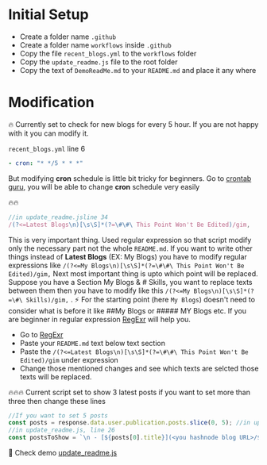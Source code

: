 # Initial Setup

- Create a folder name `.github`
- Create a folder name `workflows` inside `.github`
- Copy the file `recent_blogs.yml` to the `workflows` folder
- Copy the `update_readme.js` file to the root folder
- Copy the text of `DemoReadMe.md` to your `README.md` and place it any where

# Modification

🔥
Currently set to check for new blogs for every 5 hour. If you are not happy with it you can modify it.

`recent_blogs.yml` line 6

```yml
- cron: "* */5 * * *"
```

But modifying **cron** schedule is little bit tricky for beginners. Go to [crontab guru](https://crontab.guru/), you will be able to change **cron** schedule very easily

🔥🔥

```js
//in update_readme.jsline 34
/(?<=Latest Blogs\n)[\s\S]*(?=\#\#\ This Point Won't Be Edited)/gim,
```

This is very important thing. Used regular expression so that script modify only the necessary part not the whole `README.md`. If you want to write other things instead of **Latest Blogs** (EX: My Blogs) you have to modify regular expressions like `/(?<=My Blogs\n)[\s\S]*(?=\#\#\ This Point Won't Be Edited)/gim,`
Next most important thing is upto which point will be replaced. Suppose you have a Section My Blogs & # Skills, you want to replace texts between them then you have to modify like this `/(?<=My Blogs\n)[\s\S]*(?=\#\ Skills)/gim,` .
⚡️ For the starting point (here `My Blogs`) doesn't need to consider what is before it like ##My Blogs or ##### MY Blogs etc.
If you are beginner in regular expression [RegExr](https://regexr.com/) will help you.

- Go to [RegExr](https://regexr.com/)
- Paste your `README.md` text below text section
- Paste the `/(?<=Latest Blogs\n)[\s\S]*(?=\#\#\ This Point Won't Be Edited)/gim` under expression
- Change those mentioned changes and see which texts are selcted those texts will be replaced.

🔥🔥🔥
Current script set to show 3 latest posts if you want to set more than three then change these lines

```js
//If you want to set 5 posts
const posts = response.data.user.publication.posts.slice(0, 5); //in update_readme.js, line 25
//in update_readme.js, line 26
const postsToShow = `\n - [${posts[0].title}](<you hashnode blog URL>/${posts[0].slug})\n - [${posts[1].title}](<you hashnode blog URL>/${posts[1].slug})\n - [${posts[2].title}](<you hashnode blog URL>/${posts[2].slug})\n - [${posts[3].title}](<you hashnode blog URL>/${posts[3].slug})\n - [${posts[4].title}](<you hashnode blog URL>/${posts[4].slug})\n\n`;
```

🌟️ Check demo [update_readme.js](https://paste.ubuntu.com/p/rXN9DwcBPR/)

